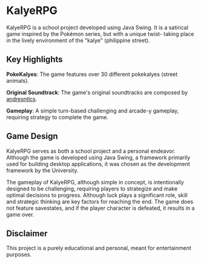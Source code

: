 # KalyeRPG

KalyeRPG is a school project developed using Java Swing. It is a satirical game inspired by the Pokémon series, but with a unique twist- taking  place in the lively environment of the "kalye" (philippine street). 

## Key Highlights

**PokeKalyes**: The game features over 30 different pokekalyes (street animals). 

**Original Soundtrack**: The game's original soundtracks are composed by [andresntlcs](https://github.com/andresntlcs).

**Gameplay**: A simple turn-based challenging and arcade-y gameplay, requiring strategy to complete the game.

## Game Design
KalyeRPG serves as both a school project and a personal endeavor. Although the game is developed using Java Swing, a framework primarily used for building desktop applications, it was chosen as the development framework by the University.

The gameplay of KalyeRPG, although simple in concept, is intentionally designed to be challenging, requiring players to strategize and make optimal decisions to progress. Although luck plays a significant role, skill and strategic thinking are key factors for reaching the end. The game does not feature savestates, and if the player character is defeated, it results in a game over.

## Disclaimer
This project is a purely educational and personal, meant for entertainment purposes.
